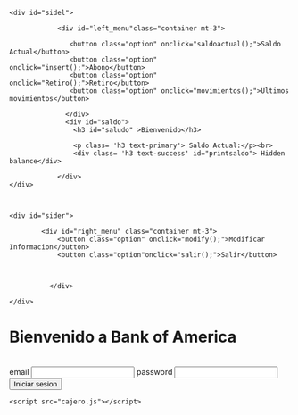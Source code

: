 <!DOCTYPE html>
<html lang="en">
<head>
    <meta charset="UTF-8">
    <meta http-equiv="X-UA-Compatible" content="IE=edge">
    <meta name="viewport" content="width=device-width, initial-scale=1.0">
    <title>Document</title>
    <link rel="stylesheet" href="cajero.css">
</head>
<body>
   
<div id="inside">
   
    <div id="sidel">
   
                <div id="left_menu"class="container mt-3">
               
                   <button class="option" onclick="saldoactual();">Saldo Actual</button>
                   <button class="option" onclick="insert();">Abono</button>
                   <button class="option" onclick="Retiro();">Retiro</button>
                   <button class="option" onclick="movimientos();">Ultimos movimientos</button>
        
                  </div>
                  <div id="saldo">
                    <h3 id="saludo" >Bienvenido</h3>

                    <p class= 'h3 text-primary'> Saldo Actual:</p><br>
                    <div class= 'h3 text-success' id="printsaldo"> Hidden balance</div>
                
                </div>
    </div>



    <div id="sider">
           
            <div id="right_menu" class="container mt-3">
                <button class="option" onclick="modify();">Modificar Informacion</button>
                <button class="option"onclick="salir();">Salir</button>
        
                
                  
              </div>
             
    </div> 
    
</div>
<div  id="intro"> <h1>Bienvenido a Bank of America</h1><br>
    <div class="container pt-5 text-white bg-orange">
              <form action="" id="login">
                  <label for="esingin" >email</label>
                  <input type="email" id="email">
                  <label for="psingin" >password</label>
                  <input type="password" id="password">
       <input type="submit" value="Iniciar sesion" onclick="logon();">        </form> 
       
   </div>
   <div id="bankoa" ></div>
   </div>
   <script src="https://ajax.googleapis.com/ajax/libs/jquery/3.6.0/jquery.min.js"></script>

    <script src="cajero.js"></script>
</body>
</html>
